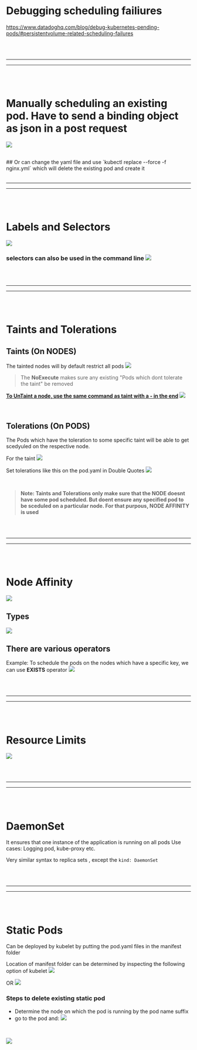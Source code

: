 
# Debugging scheduling failiures
https://www.datadoghq.com/blog/debug-kubernetes-pending-pods/#persistentvolume-related-scheduling-failures


<br/>
<br/>

---

---
<br/>
<br/>


# Manually scheduling an existing pod. Have to send a binding object as json in a post request

![](Images/Pasted%20image%2020230203010046.png)

<br/>
## Or can change the yaml file and use `kubectl replace --force -f nginx.yml` which will delete the existing pod and create it


<br/>
<br/>

---

---
<br/>
<br/>


# Labels and Selectors

![](Images/Pasted%20image%2020230204171726.png)

### selectors can also be used in the command line ![](Images/Pasted%20image%2020230204171821.png)



<br/>
<br/>

---

---
<br/>
<br/>



# Taints and Tolerations

## Taints (On NODES)
The tainted nodes will by default restrict all pods 
![](Images/Pasted%20image%2020230211231513.png)
> The **NoExecute** makes sure any existing "Pods which dont tolerate the taint" be removed

**<u>**To UnTaint a node, use the same command as taint with a - in the end**</u>**
![](Images/Pasted%20image%2020230211233918.png)



<br/>

## Tolerations (On PODS)
The Pods which have the toleration to some specific taint will be able to get scedyuled on the respective node.

For the taint ![](Images/Pasted%20image%2020230211232237.png)

Set tolerations like this on the pod.yaml in Double Quotes ![](Images/Pasted%20image%2020230211232335.png)

<br/>

> **Note: Taints and Tolerations only make sure that the NODE doesnt have some pod scheduled. But doent ensure any specified pod to be sceduled on a particular node. For that purpous, NODE AFFINITY is used**



<br/>
<br/>

---

---
<br/>
<br/>


# Node Affinity



![](Images/Pasted%20image%2020230211235159.png)


## Types
![](Images/Pasted%20image%2020230211235140.png)


## There are various operators

Example: To schedule the pods on the nodes which have a specific key, we can use **EXISTS** operator ![](Images/Pasted%20image%2020230212020332.png)



<br/>
<br/>

---

---
<br/>
<br/>



# Resource Limits

![](Images/Pasted%20image%2020230212022302.png)





<br/>
<br/>

---

---
<br/>
<br/>





# DaemonSet
It ensures that one instance of the application is running on all pods
Use cases: Logging pod, kube-proxy etc.

Very similar syntax to replica sets , except the `kind: DaemonSet`


<br/>
<br/>

---

---
<br/>
<br/>



# Static Pods

Can be deployed by kubelet by putting the pod.yaml files in the manifest folder

Location of manifest folder can be determined by inspecting the following option of kubelet
![](Images/Pasted%20image%2020230212030136.png)

OR
![](Images/Pasted%20image%2020230212030159.png)

### Steps to delete existing static pod
- Determine the node on which the pod is running by the pod name suffix
- go to the pod and:
![](Images/Pasted%20image%2020230212031546.png)


<br/>

![](Images/Pasted%20image%2020230212030225.png)








